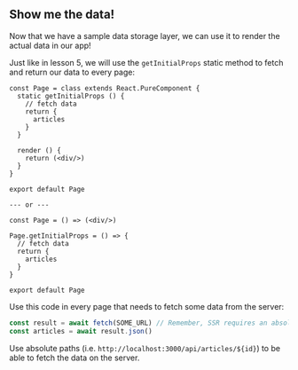 ## Show me the data!

Now that we have a sample data storage layer, we can use it to render the actual data in our app!

Just like in lesson 5, we will use the `getInitialProps` static method to fetch and return our data to every page: 

```
const Page = class extends React.PureComponent {
  static getInitialProps () {
    // fetch data
    return {
      articles
    }
  }

  render () {
    return (<div/>)  
  }
}

export default Page

--- or --- 

const Page = () => (<div/>)

Page.getInitialProps = () => {
  // fetch data
  return {
    articles
  } 
}

export default Page
```

Use this code in every page that needs to fetch some data from the server: 

```typescript
const result = await fetch(SOME_URL) // Remember, SSR requires an absolute URL 
const articles = await result.json()
```

Use absolute paths (i.e. `http://localhost:3000/api/articles/${id}`) to be able to fetch the data on the server.

